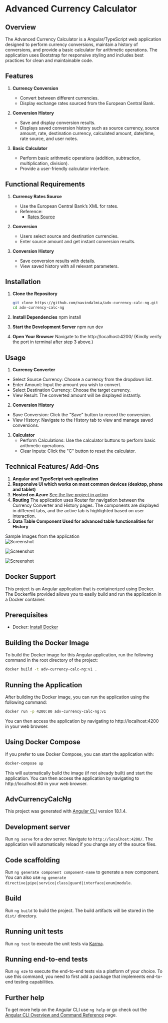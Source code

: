 # Advanced Currency Calculator

## Overview

The Advanced Currency Calculator is a Angular/TypeScript web application designed to perform currency conversions, maintain a history of conversions, and provide a basic calculator for arithmetic operations. The application uses Bootstrap for responsive styling and includes best practices for clean and maintainable code.

## Features

1. **Currency Conversion**
   - Convert between different currencies.
   - Display exchange rates sourced from the European Central Bank.

2. **Conversion History**
   - Save and display conversion results.
   - Displays saved conversion history such as source currency, source amount, rate, destination currency, calculated amount, date/time, rate source, and user notes.

3. **Basic Calculator**
   - Perform basic arithmetic operations (addition, subtraction, multiplication, division).
   - Provide a user-friendly calculator interface.

## Functional Requirements

1. **Currency Rates Source**
   - Use the European Central Bank’s XML for rates.
   - Reference:
     - [Rates Source](https://www.ecb.europa.eu/stats/eurofxref/eurofxref-daily.xml)

2. **Conversion**
   - Users select source and destination currencies.
   - Enter source amount and get instant conversion results.

3. **Conversion History**
   - Save conversion results with details.
   - View saved history with all relevant parameters.

## Installation

1. **Clone the Repository**
   ```bash
   git clone https://github.com/navindalmia/adv-currency-calc-ng.git
   cd adv-currency-calc-ng
2. **Install Dependencies**
    npm install 
4. **Start the Development Server**
    npm run dev

5. **Open Your Browser**
  Navigate to the http://localhost:4200/ (Kindly verify the port in terminal after step 3 above.)

## Usage
1. **Currency Converter**
  - Select Source Currency: Choose a currency from the dropdown list.
  - Enter Amount: Input the amount you wish to convert.
  - Select Destination Currency: Choose the target currency.
  - View Result: The converted amount will be displayed instantly.
2. **Conversion History**
  - Save Conversion: Click the "Save" button to record the conversion.
  - View History: Navigate to the History tab to view and manage saved conversions.
3. **Calculator**
   - Perform Calculations: Use the calculator buttons to perform basic arithmetic operations.
   - Clear Inputs: Click the "C" button to reset the calculator.

## Technical Features/ Add-Ons

1.  **Angular and TypeScript web application**
2.  **Responsive UI which works on most common devices (desktop, phone and tablet)**
3.  **Hosted on Azure**
    [See the live project in action](https://red-flower-0ce99bc03.5.azurestaticapps.net)
4.  **Routing**
  The application uses  Router for navigation between the Currency Converter and History pages. The components are displayed in different tabs, and the active tab is highlighted based on user interaction.
5.  **Data Table Component Used for advanced table functionalities for History**



Sample Images from the application<br>
![Screenshot](images/Currency_Converter.png "Currency Converter")

![Screenshot](images/Conversion_History.png "Conversion History")

![Screenshot](images/Calculator.png "Calculator")

## Docker Support

This project is an Angular application that is containerized using Docker. The Dockerfile provided allows you to easily build and run the application in a Docker container.

## Prerequisites

- Docker: [Install Docker](https://docs.docker.com/get-docker/)


## Building the Docker Image

To build the Docker image for this Angular application, run the following command in the root directory of the project:

```bash
docker build -t adv-currency-calc-ng:v1 .
```

## Running the Application
After building the Docker image, you can run the application using the following command:
```bash
docker run -p 4200:80 adv-currency-calc-ng:v1
```

You can then access the application by navigating to http://localhost:4200 in your web browser.


## Using Docker Compose
If you prefer to use Docker Compose, you can start the application with:
```bash
docker-compose up
```
This will automatically build the image (if not already built) and start the application.
You can then access the application by navigating to http://localhost:80 in your web browser.

## **AdvCurrencyCalcNg**

This project was generated with [Angular CLI](https://github.com/angular/angular-cli) version 18.1.4.

## Development server

Run `ng serve` for a dev server. Navigate to `http://localhost:4200/`. The application will automatically reload if you change any of the source files.

## Code scaffolding

Run `ng generate component component-name` to generate a new component. You can also use `ng generate directive|pipe|service|class|guard|interface|enum|module`.

## Build

Run `ng build` to build the project. The build artifacts will be stored in the `dist/` directory.

## Running unit tests

Run `ng test` to execute the unit tests via [Karma](https://karma-runner.github.io).

## Running end-to-end tests

Run `ng e2e` to execute the end-to-end tests via a platform of your choice. To use this command, you need to first add a package that implements end-to-end testing capabilities.

## Further help

To get more help on the Angular CLI use `ng help` or go check out the [Angular CLI Overview and Command Reference](https://angular.dev/tools/cli) page.
